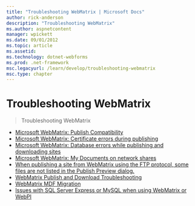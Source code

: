 ```yaml
---
title: "Troubleshooting WebMatrix | Microsoft Docs"
author: rick-anderson
description: "Troubleshooting WebMatrix"
ms.author: aspnetcontent
manager: wpickett
ms.date: 09/01/2012
ms.topic: article
ms.assetid: 
ms.technology: dotnet-webforms
ms.prod: .net-framework
msc.legacyurl: /learn/develop/troubleshooting-webmatrix
msc.type: chapter
---
```

Troubleshooting WebMatrix
====================
> Troubleshooting WebMatrix


- [Microsoft WebMatrix: Publish Compatibility](microsoft-webmatrix-publish-compatibility.md)
- [Microsoft WebMatrix: Certificate errors during publishing](microsoft-webmatrix-certificate-errors-during-publishing.md)
- [Microsoft WebMatrix: Database errors while publishing and downloading sites](microsoft-webmatrix-database-errors-while-publishing-and-downloading-sites.md)
- [Microsoft WebMatrix: My Documents on network shares](microsoft-webmatrix-my-documents-on-network-shares.md)
- [When publishing a site from WebMatrix using the FTP protocol, some files are not listed in the Publish Preview dialog.](when-publishing-a-site-from-webmatrix-using-the-ftp-protocol-some-files-are-not-listed-in-the-publish-preview-dialog.md)
- [WebMatrix Publish and Download Troubleshooting](webmatrix-publish-and-download-troubleshooting.md)
- [WebMatrix MDF Migration](webmatrix-mdf-migration.md)
- [Issues with SQL Server Express or MySQL when using WebMatrix or WebPI](issues-with-sql-server-express-or-mysql-when-using-webmatrix-or-webpi_1298.md)